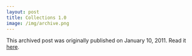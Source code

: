 ```yaml
---
layout: post
title: Collections 1.0
image: /img/archive.png
---
```

This archived post was originally published on January 10, 2011. Read it [here](/alex.ciobanu.org/indexbdc5.html).
